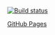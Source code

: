 [![Build status](https://ci.appveyor.com/api/projects/status/tx4tsy8t5ti5u989?svg=true)](https://ci.appveyor.com/project/ruslanraindrop/ahj6-1)

[GitHub Pages](https://ruslanraindrop.github.io/ahj3.1/)